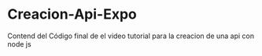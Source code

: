 # Creacion-Api-Expo
Contend del Código final de el video tutorial para la creacion de una api con node js
